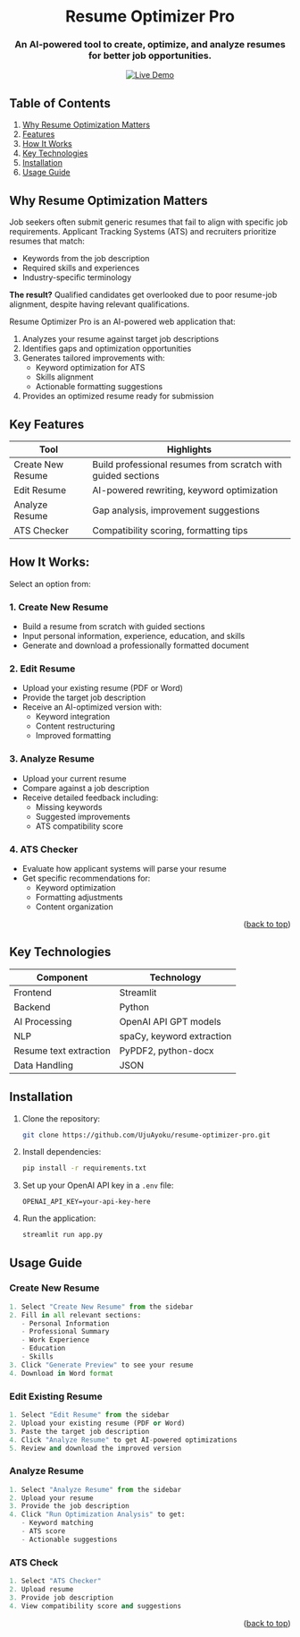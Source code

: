 <a id="readme-top"></a>

<div align="center">
  <h1>Resume Optimizer Pro</h1>
  <h3>An AI-powered tool to create, optimize, and analyze resumes for better job opportunities.</h3>
  
  [![Live Demo](https://img.shields.io/badge/Try-Live_Demo-green)](https://resumeoptimizerpro.streamlit.app/)

</div>

## Table of Contents
1. [Why Resume Optimization Matters](#challenge)
2. [Features](#features)
3. [How It Works](#how-it-works)
4. [Key Technologies](#technologies)
5. [Installation](#installation)
6. [Usage Guide](#usage)

<a name="challenge"></a>
## Why Resume Optimization Matters

Job seekers often submit generic resumes that fail to align with specific job requirements. Applicant Tracking Systems (ATS) and recruiters prioritize resumes that match:
- Keywords from the job description
- Required skills and experiences
- Industry-specific terminology

**The result?** Qualified candidates get overlooked due to poor resume-job alignment, despite having relevant qualifications.

Resume Optimizer Pro is an AI-powered web application that:
1. Analyzes your resume against target job descriptions
2. Identifies gaps and optimization opportunities
3. Generates tailored improvements with:
   - Keyword optimization for ATS
   - Skills alignment
   - Actionable formatting suggestions
4. Provides an optimized resume ready for submission

<a name="features"></a>
## Key Features

| Tool              | Highlights |
|-------------------|------------|
| Create New Resume | Build professional resumes from scratch with guided sections |
| Edit Resume       | AI-powered rewriting, keyword optimization |
| Analyze Resume    | Gap analysis, improvement suggestions |
| ATS Checker       | Compatibility scoring, formatting tips |


<a name="how-it-works"></a>
## How It Works: 

Select an option from:  

### 1. Create New Resume
- Build a resume from scratch with guided sections
- Input personal information, experience, education, and skills
- Generate and download a professionally formatted document

### 2. Edit Resume
- Upload your existing resume (PDF or Word)
- Provide the target job description
- Receive an AI-optimized version with:
  - Keyword integration
  - Content restructuring
  - Improved formatting

### 3. Analyze Resume
- Upload your current resume
- Compare against a job description
- Receive detailed feedback including:
  - Missing keywords
  - Suggested improvements
  - ATS compatibility score

### 4. ATS Checker
- Evaluate how applicant systems will parse your resume
- Get specific recommendations for:
  - Keyword optimization
  - Formatting adjustments
  - Content organization

<p align="right">(<a href="#readme-top">back to top</a>)</p>

<a name="technologies"></a>
## Key Technologies  

| Component          | Technology |
|--------------------|------------|
| Frontend           | Streamlit  |
| Backend            | Python     |
| AI Processing      | OpenAI API  GPT models|
| NLP                | spaCy, keyword extraction  |
| Resume text extraction| PyPDF2, python-docx |
| Data Handling | JSON |

<a name="installation"></a>
## Installation  

1. Clone the repository:
   ```bash
   git clone https://github.com/UjuAyoku/resume-optimizer-pro.git
   ```

2. Install dependencies:
   ```bash
   pip install -r requirements.txt
   ```

3. Set up your OpenAI API key in a `.env` file:
   ```
   OPENAI_API_KEY=your-api-key-here
   ```

4. Run the application:
   ```bash
   streamlit run app.py
   ```

<a name="usage"></a>
## Usage Guide  

### Create New Resume
```python
1. Select "Create New Resume" from the sidebar
2. Fill in all relevant sections:
   - Personal Information
   - Professional Summary
   - Work Experience
   - Education
   - Skills
3. Click "Generate Preview" to see your resume
4. Download in Word format
```

### Edit Existing Resume
```python
1. Select "Edit Resume" from the sidebar
2. Upload your existing resume (PDF or Word)
3. Paste the target job description
4. Click "Analyze Resume" to get AI-powered optimizations
5. Review and download the improved version
```

### Analyze Resume
```python
1. Select "Analyze Resume" from the sidebar
2. Upload your resume
3. Provide the job description
4. Click "Run Optimization Analysis" to get:
   - Keyword matching
   - ATS score
   - Actionable suggestions
```

### ATS Check
```python
1. Select "ATS Checker"
2. Upload resume
3. Provide job description
4. View compatibility score and suggestions
```

<p align="right">(<a href="#readme-top">back to top</a>)</p>

 
 
